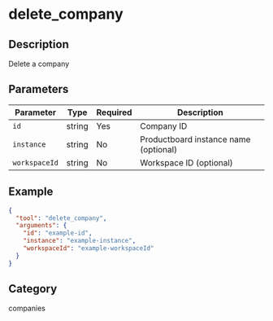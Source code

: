 # delete_company

## Description

Delete a company

## Parameters

| Parameter     | Type   | Required | Description                           |
| ------------- | ------ | -------- | ------------------------------------- |
| `id`          | string | Yes      | Company ID                            |
| `instance`    | string | No       | Productboard instance name (optional) |
| `workspaceId` | string | No       | Workspace ID (optional)               |

## Example

```json
{
  "tool": "delete_company",
  "arguments": {
    "id": "example-id",
    "instance": "example-instance",
    "workspaceId": "example-workspaceId"
  }
}
```

## Category

companies
